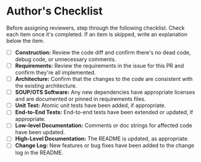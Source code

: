 # Author's Checklist

Before assigning reviewers, step through the following checklist. Check each item once it's completed. If an item is skipped, write an explanation below the item.

- [ ] **Construction:** Review the code diff and confirm there's no dead code, debug code, or unnecessary comments.
- [ ] **Requirements:** Review the requirements in the issue for this PR and confirm they're all implemented.
- [ ] **Architecture:** Confirm that the changes to the code are consistent with the existing architecture.
- [ ] **SOUP/OTS Software:** Any new dependencies have appropriate licenses and are documented or pinned in requirements files.
- [ ] **Unit Test:** Atomic unit tests have been added, if appropriate.
- [ ] **End-to-End Tests:** End-to-end tests have been extended or updated, if appropriate.
- [ ] **Low-level Documentation:** Comments or doc strings for affected code have been updated.
- [ ] **High-Level Documentation:** The README is updated, as appropriate.
- [ ] **Change Log:** New features or bug fixes have been added to the change log in the README.
